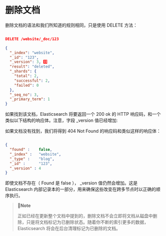 # 删除文档

删除文档的语法和我们所知道的规则相同，只是使用 DELETE 方法：

```json

DELETE /website/_doc/123

{
  "_index": "website",
  "_id": "123",
  "_version": 3, 0️⃣
  "result": "deleted",
  "_shards": {
    "total": 2,
    "successful": 2,
    "failed": 0
  },
  "_seq_no": 3,
  "_primary_term": 1
}

```

如果找到该文档，Elasticsearch 将要返回一个 200 ok 的 HTTP 响应码，和一个类似以下结构的响应体。注意，字段 _version 值已经增加:


如果文档没有找到，我们将得到 404 Not Found 的响应码和类似这样的响应体：

```json

{
  "found" :    false,
  "_index" :   "website",
  "_type" :    "blog",
  "_id" :      "123",
  "_version" : 4
}

```

即使文档不存在（ Found 是 false ）， _version 值仍然会增加。这是 Elasticsearch 内部记录本的一部分，用来确保这些改变在跨多节点时以正确的顺序执行。

> 🦉**Note**
>
> 正如已经在更新整个文档中提到的，删除文档不会立即将文档从磁盘中删除，只是将文档标记为已删除状态。随着你不断的索引更多的数据，Elasticsearch 将会在后台清理标记为已删除的文档。
